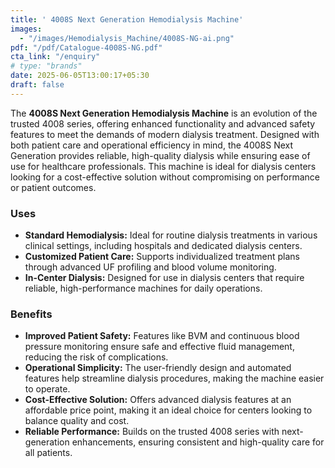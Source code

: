 ```yaml
---
title: ' 4008S Next Generation Hemodialysis Machine'
images: 
  - "/images/Hemodialysis_Machine/4008S-NG-ai.png"
pdf: "/pdf/Catalogue-4008S-NG.pdf"
cta_link: "/enquiry"
# type: "brands"
date: 2025-06-05T13:00:17+05:30
draft: false
---
```



<!-- ### Product Description -->

The **4008S Next Generation Hemodialysis Machine** is an evolution of the trusted 4008 series, offering enhanced functionality and advanced safety features to meet the demands of modern dialysis treatment. Designed with both patient care and operational efficiency in mind, the 4008S Next Generation provides reliable, high-quality dialysis while ensuring ease of use for healthcare professionals. This machine is ideal for dialysis centers looking for a cost-effective solution without compromising on performance or patient outcomes.

<!-- ### Key Features

- **Blood Volume Monitor (BVM):** Integrated BVM technology helps manage and optimize fluid removal during dialysis, enhancing patient safety.
- **Advanced UF Profiling:** Allows for precise ultrafiltration (UF) control, adapting to the individual needs of each patient.
- **Automatic Blood Pressure Monitoring:** Continuously monitors blood pressure, offering real-time data to healthcare professionals for improved patient management.
- **Hygiene and Disinfection Features:** Includes an automated disinfection program and a closed-circuit water system to maintain high standards of hygiene.
- **User-Friendly Interface:** Features an intuitive, easy-to-navigate interface that simplifies operation and reduces training time. -->

### Uses

- **Standard Hemodialysis:** Ideal for routine dialysis treatments in various clinical settings, including hospitals and dedicated dialysis centers.
- **Customized Patient Care:** Supports individualized treatment plans through advanced UF profiling and blood volume monitoring.
- **In-Center Dialysis:** Designed for use in dialysis centers that require reliable, high-performance machines for daily operations.
<!-- 
### Who Needs This Product?

- **Dialysis Clinics:** Facilities seeking a dependable and cost-effective dialysis machine that offers both advanced features and ease of use.
- **Hospitals:** Medical centers needing a versatile dialysis machine capable of providing high-quality care to a broad patient population.
- **Healthcare Providers:** Professionals looking for a machine that combines advanced safety features with simplified operation to improve patient outcomes. -->

### Benefits

- **Improved Patient Safety:** Features like BVM and continuous blood pressure monitoring ensure safe and effective fluid management, reducing the risk of complications.
- **Operational Simplicity:** The user-friendly design and automated features help streamline dialysis procedures, making the machine easier to operate.
- **Cost-Effective Solution:** Offers advanced dialysis features at an affordable price point, making it an ideal choice for centers looking to balance quality and cost.
- **Reliable Performance:** Builds on the trusted 4008 series with next-generation enhancements, ensuring consistent and high-quality care for all patients.
